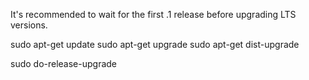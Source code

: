 It's recommended to wait for the first .1 release before upgrading LTS versions.

sudo apt-get update
sudo apt-get upgrade
sudo apt-get dist-upgrade

sudo do-release-upgrade
